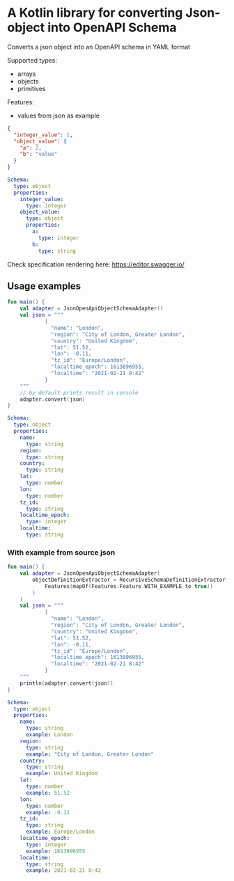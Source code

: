 # A Kotlin library for converting Json-object into OpenAPI Schema

Converts a json object into an OpenAPI schema in YAML format

Supported types:
- arrays
- objects
- primitives

Features:
- values from json as example

```json
{
  "integer_value": 1,
  "object_value": {
    "a": 2,
    "b": "value"
  }
}
```

```yaml
Schema:
  type: object
  properties:
    integer_value:
      type: integer
    object_value:
      type: object
      properties:
        a:
          type: integer
        b:
          type: string
```
Check specification rendering here: https://editor.swagger.io/

## Usage examples

```kotlin
fun main() {
    val adapter = JsonOpenApiObjectSchemaAdapter()
    val json = """
            {
              "name": "London",
              "region": "City of London, Greater London",
              "country": "United Kingdom",
              "lat": 51.52,
              "lon": -0.11,
              "tz_id": "Europe/London",
              "localtime_epoch": 1613896955,
              "localtime": "2021-02-21 8:42"
            }
    """
    // by default prints result in console
    adapter.convert(json)
}
```

```yaml
Schema:
  type: object
  properties:
    name:
      type: string
    region:
      type: string
    country:
      type: string
    lat:
      type: number
    lon:
      type: number
    tz_id:
      type: string
    localtime_epoch:
      type: integer
    localtime:
      type: string
```

### With example from source json

```kotlin
fun main() {
    val adapter = JsonOpenApiObjectSchemaAdapter(
        objectDefinitionExtractor = RecursiveSchemaDefinitionExtractor(
            Features(mapOf(Features.Feature.WITH_EXAMPLE to true))
        )
    )
    val json = """
            {
              "name": "London",
              "region": "City of London, Greater London",
              "country": "United Kingdom",
              "lat": 51.52,
              "lon": -0.11,
              "tz_id": "Europe/London",
              "localtime_epoch": 1613896955,
              "localtime": "2021-02-21 8:42"
            }
    """
    println(adapter.convert(json))
}
```

```yaml
Schema:
  type: object
  properties:
    name:
      type: string
      example: London
    region:
      type: string
      example: "City of London, Greater London"
    country:
      type: string
      example: United Kingdom
    lat:
      type: number
      example: 51.52
    lon:
      type: number
      example: -0.11
    tz_id:
      type: string
      example: Europe/London
    localtime_epoch:
      type: integer
      example: 1613896955
    localtime:
      type: string
      example: 2021-02-21 8:42
```